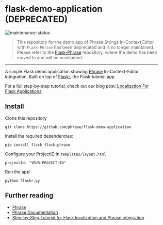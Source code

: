# flask-demo-application (DEPRECATED)

![maintenance-status](https://img.shields.io/badge/maintenance-deprecated-red.svg)

> This repository for the demo app of Phrase Strings In-Context Editor with `Flask-Phrase` has been deprecated and is no longer maintained. Please refer to the [Flask-Phrase](https://github.com/phrase/Flask-Phrase) repository, where the demo has been moved to and will be maintained. 
 
<hr />

A simple Flask demo application showing [Phrase](https://phrase.com/) In-Context-Editor integration. Built on top of [Flaskr](http://flask.pocoo.org/docs/0.10/tutorial/introduction/), the Flask tutorial app.

For a full step-by-step tutorial, check out our blog post: [Localization For Flask Applications](https://phrase.com/blog/posts/python-localization-flask-applications/)

## Install

Clone this repository

```
git clone https://github.com/phrase/flask-demo-application
```

Install the required dependencies:

```
pip install flask flask-phrase
```

Configure your ProjectID in ```templates/layout.html```

```
projectId: "YOUR-PROJECT-ID"
````

Run the app!

```
python flaskr.py
````

## Further reading
* [Phrase](https://phrase.com)
* [Phrase Documentation](https://help.phrase.com)
* [Step-by-Step Tutorial for Flask localization and Phrase integration](https://phrase.com/blog/posts/python-localization-flask-applications/)
